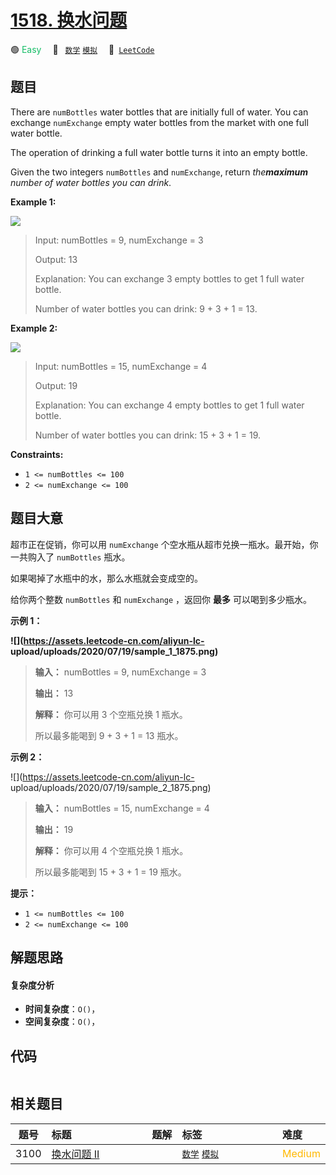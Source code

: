 # [1518. 换水问题](https://leetcode.com/problems/water-bottles)

🟢 <font color=#15bd66>Easy</font>&emsp; 🔖&ensp; [`数学`](/leetcode/outline/tag/math.md) [`模拟`](/leetcode/outline/tag/simulation.md)&emsp; 🔗&ensp;[`LeetCode`](https://leetcode.com/problems/water-bottles)

## 题目

There are `numBottles` water bottles that are initially full of water. You can
exchange `numExchange` empty water bottles from the market with one full water
bottle.

The operation of drinking a full water bottle turns it into an empty bottle.

Given the two integers `numBottles` and `numExchange`, return _the**maximum**
number of water bottles you can drink_.



**Example 1:**

![](https://assets.leetcode.com/uploads/2020/07/01/sample_1_1875.png)

> Input: numBottles = 9, numExchange = 3
> 
> Output: 13
> 
> Explanation: You can exchange 3 empty bottles to get 1 full water bottle.
> 
> Number of water bottles you can drink: 9 + 3 + 1 = 13.

**Example 2:**

![](https://assets.leetcode.com/uploads/2020/07/01/sample_2_1875.png)

> Input: numBottles = 15, numExchange = 4
> 
> Output: 19
> 
> Explanation: You can exchange 4 empty bottles to get 1 full water bottle. 
> 
> Number of water bottles you can drink: 15 + 3 + 1 = 19.

**Constraints:**

  * `1 <= numBottles <= 100`
  * `2 <= numExchange <= 100`


## 题目大意

超市正在促销，你可以用 `numExchange` 个空水瓶从超市兑换一瓶水。最开始，你一共购入了 `numBottles` 瓶水。

如果喝掉了水瓶中的水，那么水瓶就会变成空的。

给你两个整数 `numBottles` 和 `numExchange` ，返回你 **最多** 可以喝到多少瓶水。



**示例 1：**

**![](https://assets.leetcode-cn.com/aliyun-lc-
upload/uploads/2020/07/19/sample_1_1875.png)**

> 
> 
> 
> 
> 
> **输入：** numBottles = 9, numExchange = 3
> 
> **输出：** 13
> 
> **解释：** 你可以用 3 个空瓶兑换 1 瓶水。
> 
> 所以最多能喝到 9 + 3 + 1 = 13 瓶水。
> 
> 

**示例 2：**

![](https://assets.leetcode-cn.com/aliyun-lc-
upload/uploads/2020/07/19/sample_2_1875.png)

> 
> 
> 
> 
> 
> **输入：** numBottles = 15, numExchange = 4
> 
> **输出：** 19
> 
> **解释：** 你可以用 4 个空瓶兑换 1 瓶水。
> 
> 所以最多能喝到 15 + 3 + 1 = 19 瓶水。
> 
> 





**提示：**

  * `1 <= numBottles <= 100`
  * `2 <= numExchange <= 100`


## 解题思路

#### 复杂度分析

- **时间复杂度**：`O()`，
- **空间复杂度**：`O()`，

## 代码

```javascript

```

## 相关题目

<!-- prettier-ignore -->
| 题号 | 标题 | 题解 | 标签 | 难度 |
| :------: | :------ | :------: | :------ | :------ |
| 3100 | [换水问题 II](https://leetcode.com/problems/water-bottles-ii) |  |  [`数学`](/leetcode/outline/tag/math.md) [`模拟`](/leetcode/outline/tag/simulation.md) | <font color=#ffb800>Medium</font> |

<style>
.blue {
    background-color: #096dd9;
    padding: 0.25rem 0.5rem;
    margin: 0;
    font-size: 0.85em;
    border-radius: 3px;
    color: white;
    font-weight: 500;
}
table th:first-of-type { width: 10%; }
table th:nth-of-type(2) { width: 35%; }
table th:nth-of-type(3) { width: 10%; }
table th:nth-of-type(4) { width: 35%; }
table th:nth-of-type(5) { width: 10%; }
</style>
